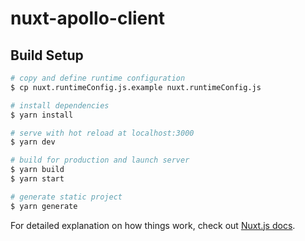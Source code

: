 # nuxt-apollo-client

 
## Build Setup

```bash
# copy and define runtime configuration
$ cp nuxt.runtimeConfig.js.example nuxt.runtimeConfig.js

# install dependencies
$ yarn install

# serve with hot reload at localhost:3000
$ yarn dev

# build for production and launch server
$ yarn build
$ yarn start

# generate static project
$ yarn generate
```

For detailed explanation on how things work, check out [Nuxt.js docs](https://nuxtjs.org).
